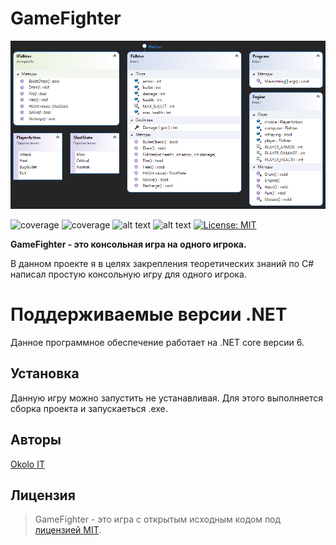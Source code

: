 # GameFighter

![alt text](res/Diagram.png "Диаграмма классов")

![coverage](https://img.shields.io/badge/version-1.0-blue) ![coverage](https://img.shields.io/badge/-Okolo%20IT-orange)
![alt text](https://github.com/open-telemetry/opentelemetry-dotnet/actions/workflows/linux-ci.yml/badge.svg?branch=main) 
![alt text](https://github.com/open-telemetry/opentelemetry-dotnet/actions/workflows/windows-ci.yml/badge.svg?branch=main) 
[![License: MIT](https://img.shields.io/badge/License-MIT-yellow.svg)](https://github.com/SilverWolf2k20/GameFighter/blob/master/LICENSE.md)

**GameFighter - это консольная игра на одного игрока.** 

В данном проекте я в целях закрепления теоретических знаний по C# написал простую консольную игру для одного игрока.

# Поддерживаемые версии .NET

Данное программное обеспечение работает на .NET core версии 6.

## Установка

Данную игру можно запустить не устанавливая. Для этого выполняется сборка проекта и запускаеться .exe.

## Авторы

[Okolo IT](https://vk.com/okolo_it_govnokoding)

## Лицензия
>GameFighter - это игра с открытым исходным кодом под [лицензией MIT](https://github.com/SilverWolf2k20/GameFighter/blob/master/LICENSE.md).
